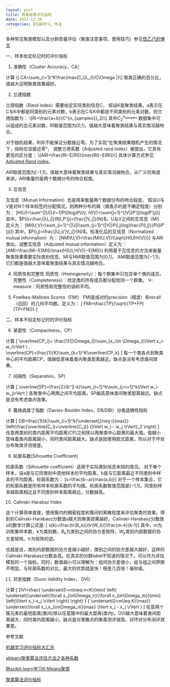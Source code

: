 ```yaml
---
layout: post
title: 聚类结果评价指标
date: 2017-12-30
categories: [机器学习, ML]
---
```


多种常见聚类模型以及分群质量评估（聚类注意事项、使用技巧）参见[悟乙己的博文](http://blog.csdn.net/sinat_26917383/article/details/51611519)

一、样本给定标记时的评价指标

1. 准确性（Cluster Accuracy，CA）

计算
\\[ CA=\sum_{i=1}^K\\frac{max(C_i|L_i)}{|\\Omega |}\\]
聚类正确的百分比，值越大证明聚类效果越好。

2. 兰德指数

兰德指数（Rand index）需要给定实际类别信息C，
假设K是聚类结果，a表示在C与K中都是同类别的元素对数，b表示在C与K中都是不同类别的元素对数，则兰德指数为：
\\[RI=\\frac{a+b}{C^{n_{samples}}_2}\\]
其中$C^{n_{samples}}_2$
数据集中可以组成的总元素对数，$RI$取值范围为[0,1]，值越大意味着聚类结果与真实情况越吻合。

对于随机结果，RI并不能保证分数接近零。为了实现“在聚类结果随机产生的情况下，指标应该接近零”，
调整兰德系数（Adjusted rand index）被提出，它具有更高的区分度：
\\[ARI=\\frac{RI−E[RI]}{max(RI)−E[RI]}\\]
具体计算方式参见[Adjusted Rand index](https://en.wikipedia.org/wiki/Rand_index#Adjusted_Rand_index)。

$ARI$取值范围为[−1,1]，值越大意味着聚类结果与真实情况越吻合。从广义的角度来讲，ARI衡量的是两个数据分布的吻合程度。

3. 互信息

互信息（Mutual Information）也是用来衡量两个数据分布的吻合程度。
假设U与V是对N个样本标签的分配情况，则两种分布的熵（熵表示的是不确定程度）分别为：
\[H(U)=\sum^{|U|}_{i=1}P(i)log(P(i)),
H(V)=\sum_{j=1}^{|V|}P′(j)log(P′(j))\]
其中，$P(i)=\frac{|U_i|}{N},P′(j)=\frac{|V_j|}{N}$。U与V之间的互信息（MI）定义为：
\[MI(U,V)=\sum_{i=1}^{|U|}\sum_{j=1}^{|V|}P(i,j)log\frac{P(i,j)}{P(i)P′(j)}\]
其中，$P(i,j)=\frac{|U_i⋂V_j|}{N}$。标准化后的互信息（Normalized mutual information）为：
\[NMI(U,V)=\frac{MI(U,V)}{\sqrt{H(U)H(V)}}\]
与ARI类似，调整互信息（Adjusted mutual information）定义为：
\[AMI=\frac{MI−E[MI]}{max(H(U),H(V))−E[MI]}\]
利用基于互信息的方法来衡量聚类效果需要实际类别信息，MI与NMI取值范围为[0,1]，
AMI取值范围为[−1,1]，它们都是值越大意味着聚类结果与真实情况越吻合。

4. 同质性和完整性
同质性（Homogeneity）：每个群集中只包含单个类的成员。
完整性（Completeness）：给定类的所有成员都分配给同一个群集。
V-measure：同质性和完整性的调和平均。

5. Fowlkes-Mallows Scores（FMI）
FMI是成对的precision（精度）和recall（召回）的几何平均数。定义为：
\[ FMI=\frac{TP}{\sqrt{(TP+FP)(TP+FN)}} \]

二、样本不给定标记时的评价指标

6. 紧密性（Compactness，CP）

计算
\[ \overline{CP_i}=
\frac{1}{|\Omega_i|}\sum_{x_i\in \Omega_i}\lVert x_i-w_i\rVert \ , \
\overline{CP}=\frac{1}{K}\sum_{k=1}^K\overline{CP_k}
\]
每一个类各点到聚类中心的平均距离CP，值越低意味着类内聚类距离越近。缺点是没有考虑类间效果。

7. 间隔性（Separation，SP）

计算
\[ \overline{SP}=\frac{2}{k^2-k}\sum_{i=1}^k\sum_{j=i+1}^k\lVert w_i-w_j\rVert \]
各聚类中心两两之间平均距离，SP越高意味类间聚类距离越远。缺点是没有考虑类内效果。

8. 戴维森堡丁指数（Davies-Bouldin Index，DB/DBI）分类适确性指标

计算
\[ DB=\frac{1}{k}\sum_{i=1}^k{\underset{j\neq i}{max}}
\left(\frac{\overline{C_i}+\overline{C_j}}
{\lVert w_i - w_j \rVert}_2
\right)
\]
任意两类别的类内距离平均距离(CP)之和除以两聚类中心距离的最大值。值越小意味着类内距离越小，同时类间距离越大。缺点是因使用欧式距离，所以对于环状分布聚类评测很差。

9. 轮廓系数(Sihouette Coefficient)

轮廓系数（Silhouette coefficient）适用于实际类别信息未知的情况。
对于单个样本，设a是与它同类别中其他样本的平均距离，b是与它距离最近不同类别中样本的平均距离，轮廓系数为：
\[s=\frac{b−a}{max(a,b)}\]
对于一个样本集合，它的轮廓系数是所有样本轮廓系数的平均值。轮廓系数取值范围是[−1,1]，同类别样本越距离相近且不同类别样本距离越远，分数越高。

10. Calinski-Harabaz Index

这个计算简单直接，使用簇内的稠密程度和簇间的离散程度来评估聚类的效果。得到的Calinski-Harabasz分数值s越大则聚类效果越好。Calinski-Harabasz分数值s的数学计算公式是:
\[ s(k)=\frac{tr(B_k)}{tr(W_k)}\frac{m-k}{k-1}\]
其中，m为训练集样本数，k为类别数。$B_k$为类别之间的协方差矩阵，$W_k$类别内部数据的协方差矩阵。tr为矩阵的迹。

也就是说，类别内部数据的协方差越小越好，类别之间的协方差越大越好，这样的Calinski-Harabasz分数会高。在真实的分群label不知道的情况下，可以作为评估模型的一个指标。同时，数值越小可以理解为：组间协方差很小，组与组之间界限不明显。与轮廓系数的对比，最大的优势就是快！相差几百倍！毫秒级。

11. 邓恩指数（Dunn Validity Index， DVI）

计算
\[ DVI=\frac{
  \underset{0<m\neq n<K}{min}
  \left\{
    \underset{\underset{\forall x_j\in\Omega_n}{\forall x_j\in\Omega_m}}{min}
    \left\{\lVert x_i-x_j \rVert \right\}
  \right\}
}
{
  \underset{0<m\leq K}{max}\ \underset{\forall x_i,x_j\in\Omega_m}{max}
  \lVert x_j - x_j \rVert
}
\]
任意两个簇元素的最短距离(类间)除以任意簇中的最大距离(类内)。DVI越大意味着类间距离越大，同时类内距离越小。缺点是对离散点的聚类测评很高、对环状分布测评效果差。

参考文献

[机器学习评价指标大汇总](https://www.cnblogs.com/zhaokui/p/ml-metric.html)

[sklearn聚类算法评估方法之各种系数](http://blog.csdn.net/u010159842/article/details/78624135)

[用scikit-learn学习K-Means聚类](http://www.cnblogs.com/pinard/p/6169370.html)

[聚类算法评价指标](http://blog.csdn.net/sinat_33363493/article/details/52496011)
